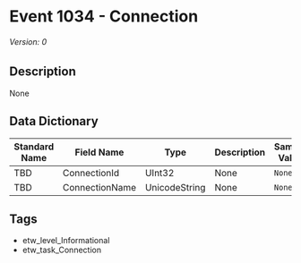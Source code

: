 # Event 1034 - Connection
###### Version: 0

## Description
None

## Data Dictionary
|Standard Name|Field Name|Type|Description|Sample Value|
|---|---|---|---|---|
|TBD|ConnectionId|UInt32|None|`None`|
|TBD|ConnectionName|UnicodeString|None|`None`|

## Tags
* etw_level_Informational
* etw_task_Connection